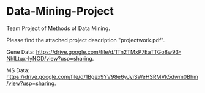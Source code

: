 # Data-Mining-Project

Team Project of Methods of Data Mining.

Please find the attached project description "projectwork.pdf".

Gene Data: https://drive.google.com/file/d/1Tn2TMxP7EaTTGo8w93-NhlLtqx-lyNOD/view?usp=sharing.

MS Data: https://drive.google.com/file/d/1Bgex9YV98e6yJyiSWeHSRMVk5dwm0Bhm/view?usp=sharing.
